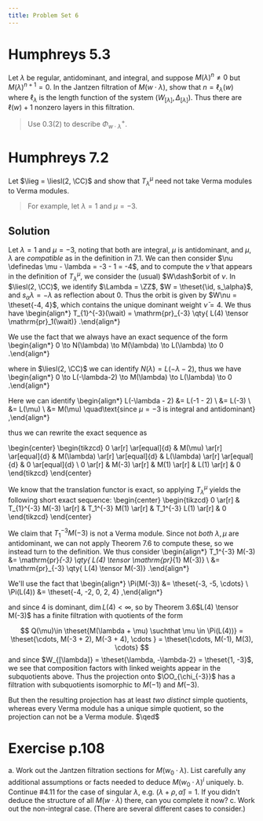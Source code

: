 ```yaml
---
title: Problem Set 6
---
```


# Humphreys 5.3

Let $\lambda$ be regular, antidominant, and integral, and suppose $M(\lambda)^n \neq 0$ but $M(\lambda)^{n+1} = 0$.
In the Jantzen filtration of $M(w\cdot \lambda)$, show that $n = \ell_\lambda(w)$ where $\ell_\lambda$ is the length function of the system $(W_{[\lambda]}, \Delta_{[\lambda]})$.
Thus there are $\ell(w) + 1$ nonzero layers in this filtration.

> Use 0.3(2) to describe $\Phi^+_{w\cdot \lambda}$.

# Humphreys 7.2

Let $\lieg = \liesl(2, \CC)$ and show that $T_{\lambda}^\mu$ need not take Verma modules to Verma modules.

> For example, let $\lambda = 1$ and $\mu = -3$.

## Solution

Let $\lambda = 1$ and $\mu = -3$, noting that both are integral, $\mu$ is antidominant, and $\mu, \lambda$ are *compatible* as in the definition in 7.1.
We can then consider $\nu \definedas \mu - \lambda = -3 - 1 = -4$, and to compute the $\bar \nu$ that appears in the definition of $T_\lambda^\mu$, we consider the (usual) $W\dash$orbit of $\nu$.
In $\liesl(2, \CC)$, we identify $\Lambda = \ZZ$, $W = \theset{\id, s_\alpha}$, and $s_\alpha \lambda = -\lambda$ as reflection about $0$.
Thus the orbit is given by $W\nu = \theset{-4, 4}$, which contains the unique dominant weight $\bar \nu = 4$.
We thus have
\begin{align*}
T_{1}^{-3}(\wait) = \mathrm{pr}_{-3} \qty{ L(4) \tensor \mathrm{pr}_1(\wait)}
.\end{align*}

We use the fact that we always have an exact sequence of the form
\begin{align*}
0 \to N(\lambda) \to M(\lambda) \to L(\lambda) \to 0
.\end{align*}

where in $\liesl(2, \CC)$ we can identify $N(\lambda) = L(-\lambda - 2)$, thus we have
\begin{align*}
0 \to L(-\lambda-2) \to M(\lambda) \to L(\lambda) \to 0
.\end{align*}

Here we can identify 
\begin{align*}
L(-\lambda - 2) 
&= L(-1 - 2) \\
&= L(-3) \\
&= L(\mu) \\
&= M(\mu) \quad\text{since $\mu = -3$ is integral and antidominant}
,\end{align*}

thus we can rewrite the exact sequence as

\begin{center}
\begin{tikzcd}
0 \ar[r] \ar[equal]{d} & M(\mu) \ar[r] \ar[equal]{d} & M(\lambda) \ar[r] \ar[equal]{d} & L(\lambda) \ar[r] \ar[equal]{d} & 0 \ar[equal]{d} \\
0 \ar[r] & M(-3) \ar[r] & M(1) \ar[r] & L(1) \ar[r] & 0
\end{tikzcd}
\end{center}

We know that the translation functor is exact, so applying $T_\lambda^\mu$ yields the following short exact sequence:
\begin{center}
\begin{tikzcd}
0 \ar[r] & T_{1}^{-3} M(-3) \ar[r] & T_1^{-3} M(1) \ar[r] & T_1^{-3} L(1) \ar[r] & 0
\end{tikzcd}
\end{center}

We claim that $T_1^{-3} M(-3)$ is not a Verma module.
Since not *both* $\lambda, \mu$ are antidominant, we can not apply Theorem 7.6 to compute these, so we instead turn to the definition.
We thus consider
\begin{align*}
T_1^{-3} M(-3)
&= \mathrm{pr}_{-3} \qty{ L(4) \tensor \mathrm{pr}_{1} M(-3)} \\
&= \mathrm{pr}_{-3} \qty{ L(4) \tensor M(-3)}
.\end{align*}

We'll use the fact that
\begin{align*}
\Pi(M(-3)) &= \theset{-3, -5, \cdots} \\
\Pi(L(4)) &= \theset{-4, -2, 0, 2, 4}
,\end{align*}

and since $4$ is dominant, $\dim L(4) < \infty$, so by Theorem 3.6$L(4) \tensor M(-3)$ has a finite filtration with quotients of the form

$$
Q(\mu)\in \theset{M(\lambda + \mu) \suchthat \mu \in \Pi(L(4))} = \theset{\cdots, M(-3 + 2), M(-3 + 4), \cdots } = \theset{\cdots, M(-1), M(3), \cdots}
$$
and since $W_{[\lambda]} = \theset{\lambda, -\lambda-2} = \theset{1, -3}$, we see that composition factors with linked weights appear in the subquotients above. 
Thus the projection onto $\OO_{\chi_{-3}}$ has a filtration with subquotients isomorphic to $M(-1)$ and $M(-3)$.

But then the resulting projection has at least *two distinct* simple quotients, whereas every Verma module has a unique simple quotient, so the projection can not be a Verma module.
$\qed$

# Exercise p.108

a. Work out the Jantzen filtration sections for $M(w_0 \cdot \lambda)$.
  List carefully any additional assumptions or facts needed to deduce $M(w_0\cdot \lambda)^i$ uniquely.
b. Continue \#4.11 for the case of singular $\lambda$, e.g.  $(\lambda + \rho, \hat \alpha) = 1$.
  If you didn't deduce the structure of all $M(w\cdot \lambda)$ there, can you complete it now?
c. Work out the non-integral case. (There are several different cases to consider.)

